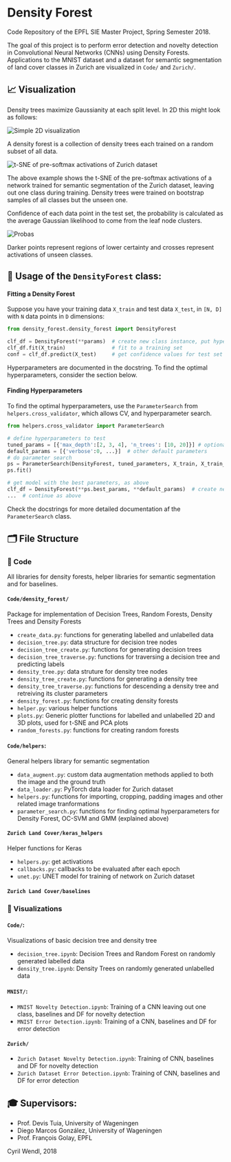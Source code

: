# Density Forest 
Code Repository of the EPFL SIE Master Project, Spring Semester 2018.

The goal of this project is to perform error detection and novelty detection in Convolutional Neural Networks (CNNs) using Density Forests. Applications to the MNIST dataset and a dataset for semantic segmentation of land cover classes in Zurich are visualized in  `Code/` and `Zurich/`.

## 📈 Visualization
Density trees maximize Gaussianity at each split level. In 2D this might look as follows:

![Simple 2D visualization](Figures/density_tree/gif/splits_visu.gif) 

A density forest is a collection of density trees each trained on a random subset of all data.

![t-SNE of pre-softmax activations of Zurich dataset](Figures/Zurich/GIF/tsne_act.gif) 

The above example shows the t-SNE of the pre-softmax activations of a network trained for semantic segmentation of the
 Zurich dataset, leaving out one class during training. 
Density trees were trained on bootstrap samples of all classes but the unseen one. 

Confidence of each data point in the test set, the probability is calculated as the average Gaussian likelihood to come from the leaf node clusters.

![Probas](Figures/Zurich/GIF/probas.png)

Darker points represent regions of lower certainty and crosses represent activations of unseen classes.
 
 

## 📖 Usage of the `DensityForest` class:
#### Fitting a Density Forest
Suppose you have your training data `X_train` and test data `X_test`, in `[N, D]` with `N` data points in `D` dimensions:

```python
from density_forest.density_forest import DensityForest

clf_df = DensityForest(**params)  # create new class instance, put hyperparameters here
clf_df.fit(X_train)               # fit to a training set
conf = clf_df.predict(X_test)     # get confidence values for test set
```
Hyperparameters are documented in the docstring. To find the optimal hyperparameters, consider the section below.

#### Finding Hyperparameters
To find the optimal hyperparameters, use the `ParameterSearch` from `helpers.cross_validator`, which allows CV, and hyperparameter search.

```python
from helpers.cross_validator import ParameterSearch

# define hyperparameters to test
tuned_params = [{'max_depth':[2, 3, 4], 'n_trees': [10, 20]}] # optionally add non-default arguments as single-element arrays
default_params = [{'verbose':0, ...}]  # other default parameters 
# do parameter search
ps = ParameterSearch(DensityForest, tuned_parameters, X_train, X_train_all, y_true_tr, f_scorer, n_iter=2, verbosity=0, n_jobs=1, default_params=default_params)
ps.fit()

# get model with the best parameters, as above
clf_df = DensityForest(**ps.best_params, **default_params)  # create new class instance with best hyperparameters
...  # continue as above
```
Check the docstrings for more detailed documentation af the `ParameterSearch` class.


## 🗂 File Structure

### 👾 Code
All libraries for density forests, helper libraries for semantic segmentation and for baselines. 
#### `Code/density_forest/`
Package for implementation of Decision Trees, Random Forests, Density Trees and Density Forests
- `create_data.py`: functions for generating labelled and unlabelled data
- `decision_tree.py`: data structure for decision tree nodes
- `decision_tree_create.py`: functions for generating decision trees
- `decision_tree_traverse.py`: functions for traversing a decision tree and predicting labels
- `density_tree.py`: data struture for density tree nodes
- `density_tree_create.py`: functions for generating a density tree
- `density_tree_traverse.py`: functions for descending a density tree and retreiving its cluster parameters
- `density_forest.py`: functions for creating density forests
- `helper.py`: various helper functions
- `plots.py`:  Generic plotter functions for labelled and unlabelled 2D and 3D plots, used for t-SNE and PCA plots
- `random_forests.py`: functions for creating random forests

#### `Code/helpers`: 
General helpers library for semantic segmentation
- `data_augment.py`: custom data augmentation methods applied to both the image and the ground truth
- `data_loader.py`: PyTorch data loader for Zurich dataset
- `helpers.py`: functions for importing, cropping, padding images and other related image tranformations
- `parameter_search.py`: functions for finding optimal hyperparameters for Density Forest, OC-SVM and GMM (explained above)

#### `Zurich Land Cover/keras_helpers`
Helper functions for Keras
- `helpers.py`: get activations
- `callbacks.py`: callbacks to be evaluated after each epoch
- `unet.py`: UNET model for training of network on Zurich dataset

#### `Zurich Land Cover/baselines`

### 🗾 Visualizations
#### `Code/`: 
Visualizations of basic decision tree and density tree
- `decision_tree.ipynb`: Decision Trees and Random Forest on randomly generated labelled data
- `density_tree.ipynb`: Density Trees on randomly generated unlabelled data

#### `MNIST/`:
- `MNIST Novelty Detection.ipynb`: Training of a CNN leaving out one class, baselines and DF for novelty detection
- `MNIST Error Detection.ipynb`: Training of a CNN, baselines and DF for error detection

#### `Zurich/`
- `Zurich Dataset Novelty Detection.ipynb`: Training of CNN, baselines and DF for novelty detection
- `Zurich Dataset Error Detection.ipynb`: Training of CNN, baselines and DF for error detection

## 🎓 Supervisors:
- Prof. Devis Tuia, University of Wageningen
- Diego Marcos González, University of Wageningen
- Prof. François Golay, EPFL

Cyril Wendl, 2018
